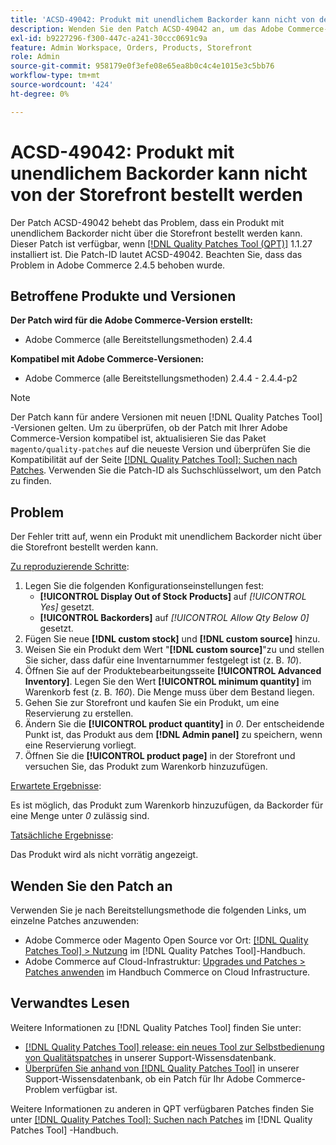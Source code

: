 ```yaml
---
title: 'ACSD-49042: Produkt mit unendlichem Backorder kann nicht von der Storefront bestellt werden'
description: Wenden Sie den Patch ACSD-49042 an, um das Adobe Commerce-Problem zu beheben, bei dem ein Produkt mit unendlichem Backorder nicht über die Storefront bestellt werden kann.
exl-id: b9227296-f300-447c-a241-30ccc0691c9a
feature: Admin Workspace, Orders, Products, Storefront
role: Admin
source-git-commit: 958179e0f3efe08e65ea8b0c4c4e1015e3c5bb76
workflow-type: tm+mt
source-wordcount: '424'
ht-degree: 0%

---
```


# ACSD-49042: Produkt mit unendlichem Backorder kann nicht von der Storefront bestellt werden

Der Patch ACSD-49042 behebt das Problem, dass ein Produkt mit unendlichem Backorder nicht über die Storefront bestellt werden kann. Dieser Patch ist verfügbar, wenn [[!DNL Quality Patches Tool (QPT)]](/help/announcements/adobe-commerce-announcements/magento-quality-patches-released-new-tool-to-self-serve-quality-patches.md) 1.1.27 installiert ist. Die Patch-ID lautet ACSD-49042. Beachten Sie, dass das Problem in Adobe Commerce 2.4.5 behoben wurde.

## Betroffene Produkte und Versionen

**Der Patch wird für die Adobe Commerce-Version erstellt:**

* Adobe Commerce (alle Bereitstellungsmethoden) 2.4.4

**Kompatibel mit Adobe Commerce-Versionen:**

* Adobe Commerce (alle Bereitstellungsmethoden) 2.4.4 - 2.4.4-p2

>[!NOTE]
>
>Der Patch kann für andere Versionen mit neuen [!DNL Quality Patches Tool] -Versionen gelten. Um zu überprüfen, ob der Patch mit Ihrer Adobe Commerce-Version kompatibel ist, aktualisieren Sie das Paket `magento/quality-patches` auf die neueste Version und überprüfen Sie die Kompatibilität auf der Seite [[!DNL Quality Patches Tool]: Suchen nach Patches](https://experienceleague.adobe.com/tools/commerce-quality-patches/index.html). Verwenden Sie die Patch-ID als Suchschlüsselwort, um den Patch zu finden.

## Problem

Der Fehler tritt auf, wenn ein Produkt mit unendlichem Backorder nicht über die Storefront bestellt werden kann.

<u>Zu reproduzierende Schritte</u>:

1. Legen Sie die folgenden Konfigurationseinstellungen fest:
   * **[!UICONTROL Display Out of Stock Products]** auf *[!UICONTROL Yes]* gesetzt.
   * **[!UICONTROL Backorders]** auf *[!UICONTROL Allow Qty Below 0]* gesetzt.
1. Fügen Sie neue **[!DNL custom stock]** und **[!DNL custom source]** hinzu.
1. Weisen Sie ein Produkt dem Wert &quot;**[!DNL custom source]**&quot;zu und stellen Sie sicher, dass dafür eine Inventarnummer festgelegt ist (z. B. *10*).
1. Öffnen Sie auf der Produktebearbeitungsseite **[!UICONTROL Advanced Inventory]**. Legen Sie den Wert **[!UICONTROL minimum quantity]** im Warenkorb fest (z. B. *160*). Die Menge muss über dem Bestand liegen.
1. Gehen Sie zur Storefront und kaufen Sie ein Produkt, um eine Reservierung zu erstellen.
1. Ändern Sie die **[!UICONTROL product quantity]** in *0*. Der entscheidende Punkt ist, das Produkt aus dem **[!DNL Admin panel]** zu speichern, wenn eine Reservierung vorliegt.
1. Öffnen Sie die **[!UICONTROL product page]** in der Storefront und versuchen Sie, das Produkt zum Warenkorb hinzuzufügen.

<u>Erwartete Ergebnisse</u>:

Es ist möglich, das Produkt zum Warenkorb hinzuzufügen, da Backorder für eine Menge unter *0* zulässig sind.

<u>Tatsächliche Ergebnisse</u>:

Das Produkt wird als nicht vorrätig angezeigt.

## Wenden Sie den Patch an

Verwenden Sie je nach Bereitstellungsmethode die folgenden Links, um einzelne Patches anzuwenden:

* Adobe Commerce oder Magento Open Source vor Ort: [[!DNL Quality Patches Tool] > Nutzung](https://experienceleague.adobe.com/docs/commerce-operations/tools/quality-patches-tool/usage.html) im [!DNL Quality Patches Tool]-Handbuch.
* Adobe Commerce auf Cloud-Infrastruktur: [Upgrades und Patches > Patches anwenden](https://experienceleague.adobe.com/docs/commerce-cloud-service/user-guide/develop/upgrade/apply-patches.html) im Handbuch Commerce on Cloud Infrastructure.

## Verwandtes Lesen

Weitere Informationen zu [!DNL Quality Patches Tool] finden Sie unter:

* [[!DNL Quality Patches Tool] release: ein neues Tool zur Selbstbedienung von Qualitätspatches](/help/announcements/adobe-commerce-announcements/magento-quality-patches-released-new-tool-to-self-serve-quality-patches.md) in unserer Support-Wissensdatenbank.
* [Überprüfen Sie anhand von  [!DNL Quality Patches Tool]](/help/support-tools/patches-available-in-qpt-tool/check-patch-for-magento-issue-with-magento-quality-patches.md) in unserer Support-Wissensdatenbank, ob ein Patch für Ihr Adobe Commerce-Problem verfügbar ist.

Weitere Informationen zu anderen in QPT verfügbaren Patches finden Sie unter [[!DNL Quality Patches Tool]: Suchen nach Patches](https://experienceleague.adobe.com/tools/commerce-quality-patches/index.html) im [!DNL Quality Patches Tool] -Handbuch.
